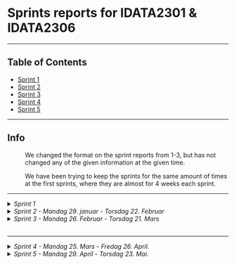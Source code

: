 # Sprints reports for IDATA2301 & IDATA2306

---

## Table of Contents

- [Sprint 1](#sprint-1)
- [Sprint 2](#sprint-2)
- [Sprint 3](#sprint-3)
- [Sprint 4](#sprint-4)
- [Sprint 5](#sprint-5)

---

## Info

<dd>

We changed the format on the sprint reports from 1-3, but has not changed any of the given information at the given time.

We have been trying to keep the sprints for the same amount of times at the first sprints, where they are almost for 4 weeks each sprint. 

</dd>

---

<details>
<summary> <i> Sprint 1 </i></summary>

## Sprint 1

Get familiar with the project. Understand the requirements and learn the technologies that we are using.

We have created wireframes, use-case diagram and database schema. We started working on the front-end with some skeleton code in Next.js, which is the framework we are going to use.

---

</details>

<details>
<summary> <i> Sprint 2 - Mandag 29. januar - Torsdag 22. Februar </i></summary>

## Sprint 2

Sprint details :
Mandag 29. januar - Torsdag 22. Februar
Goals:
wireframe of the pages,
HTML skeleton of the project,
database sketch,
use-case diagram.

Tasks:
Make wireframes for the project : Viljar , Thomas
Basic html skeleton of the project, started with typescript and react website, and used a little html: Viljar
database sketch, basic structure of the database (tables) : Thomas
Use case diagrams : Thomas

Feedback :
Wireframes need to be continued on, was good work from both sides but some things were not finished. Need to chose a color pallette. Make some changed about nav bar and the login pages.
Website was good, still just the basic, but was a good start.
database sketch, got some good feedback about what we could change, and make us understand better how it should look like.
Use case diagram was just a simple start, but needed to make it more complex and use arrows for what the different types of users could do.

    We had different task since we are two person group, but we are working at the school, but we try to help each other and talk about each other task to get each others opinions. This to ensure that we agree on what and how we should do the project.

---

</details>

<details>
<summary> <i> Sprint 3 - Mandag 26. Februar - Torsdag 21. Mars</i></summary>

## Sprint 3

Sprint details :
Mandag 26. Februar - Torsdag 21. Mars
Goals:
Static site with design in place; sketch of responsive site versions

Tasks:
Continued working on the feedback from checkpoint 2.
Worked more on the wireframes to change it after the feedback. : Thomas
Need to make mobile sketches.
Database needed to changed the one to many connections, and change some tables to make it simpler at start. Remove user or customer table : Thomas
Start making the static site, continued from the html sketches and make it more responsive with typescript etc. : Viljar

    Viljar had more controll over the coding part on this checkpoint, while Thomas had more to fix the changes from the feedback on checkpoint 2.

Done :
Database is close to done with how it should look, we scaled it down, and have sketches for an more advanced database if we need it for future.
Wireframes is good, just some small adjustment needed, and correcting the color after colorpallette.

Next step:
Continue working on backend and frontend. Implement the backend so we can retrieve information to the frontend. Finish the backend before working too much on the frontend, just so we could connect they to eachother.

    Just continue to help eachother, and work together. Both is working on the frontned and backend, wokring together on the school, through liveshare(vscode extension). Try to solve the problems on each other computers before analysing eachother work.

---

</details>

<br>

---

<details>
<summary> <i> Sprint 4 - Mandag 25. Mars - Fredag 26. April. </i></summary>

## Sprint 4

Sprint details:
Mandag 25. Mars - Fredag 26. April.

Goals:

    Fetching and visualize vehicles on the frontend.
    Make it more responsive and implement functions.
    Code Quality

Tasks:

    Start fetching vehicles from backend. - Viljar
    Implementing the backend. - Thomas
    Creating REST API - Viljar & Thomas
    Creating Swagger - documentation - Thomas
    Updating the frontend visual. - Viljar & Thomas

Done:

    Created the REST API.
    Sent vehicles from database to the backend localhost, could edit and add new vehicles through localhost:8080/api.
    Fetched vehicles from the database.
    Tested fetch with postman tests. Got the desired output, but had to change the update methode. Just starting to experiment since we saw it was a requirement to deliver in.

    We had problems fetching from database and sending it to the frontend. Not so much problem sending as a json file to the localhost:8080, but more difficult to fetch it on the frontend.
    Tried to implement backend and fetch on fronend on each own branch, and use the one whos working. Troubles showing images.
    Swagger went good, no problems for implementing.

    We both tried making the backend implemention on our own branch ,so we could both understand and learn the backend part
    , even though it would take more time, we thought it was important so both can understand for later use.

Next step:

    Create the admin site, and admin functions.
    Start displaying and make it a more operateable website.
    Creating users and login.
    Continue trying to show images.
    Add favourite

---

</details>

<details>
<summary> <i> Sprint 5 - Mandag 29. April - Torsdag 23. Mai. </i></summary>

## Sprint 5

Sprint details:
Mandag 29. April - Torsdag 23. Mai.

Goals:
Implement the admin page.
Create / Edit a vehicle
Hide Vehicle from admin
Make a login page, and implement login
Start visualize the different vehicles.
Add Filter to search after vehicles.
Showcase images of vehicles
Add items to cart and checkout.
Add Favourites.
Make a order page.
Make it more appealing for the user.
Make it possible to rent for a period of time.

    Check all requirements
        - Sprint
        - Video
        - Documentation

Publish the project to the website.

##### Finalize the project

Tasks:

- Implement the admin page. -Viljar
  make a add vehicle function.
  make a edit vehicle function.
  make a hide vehicle function.
  See the users.
  See the orders and the amount been rented.

- Implement the cart and order. - Viljar & Thomas
  When press rent, it goes to the cart, and from the cart button you can checkout without using a card for school project reasons.

- Implement Favourite. -Viljar

- Signin /signout
  Possible to sign in and create a user. - Viljar
  These also become visiable in the admin table. - Viljar

  Create / Edit a vehicle from admin page. Viljar & Thomas
  Make a login page, and implement login - Viljar
  Display vehicles. Thomas
  Display images. Thomas

  Added footer - Thomas
  Added a search bar with filtering. - Thomas

- Non coding requirements - Thomas
  Look over the sprint - Thomas
  Manuscript for video - Thomas
  Make a videopresentation - Viljar & Thomas

Done:

    We uploaded the frontend to the next/vercel servers, and the backend thorugh the open-stack server given to us by the school.  so we could connect them to eachother. We forwarded the webpage through the domain for the semester rentalroulette.com.
    Here we also had the possibility to have it secured with https.
    To access the api, we changed the settings on our domain to have the api.rentalroulette.com, where we could see the swagger documentation.
    Made some small adjustments to the frontend to vizualise the vehicles better and looks more clean.

    The admin page we made we added so the admin with the admin permissions can see the orders, users without having access to password, and can see the vehicles.
     Here you can delete, edit and hide vehicles.
    The adminpage has a restricted permission only the user with admin priviliges has the possibility to access it.
    The button to the admin page is available when you login as admin, and cannot be accessed through writing /admin in the url bar.

    Problem with adding pictures to the vehicles, not sure if we're going to have it on the backend or frontend, so we delaying that problem, and continue on the website to implement other functions. We figured it out for the localhost, and encounter some new problem when we uploaded it to the servers. Some vehicles got the images, and someone didnt, but in the end we figured it out. 

    We had some problem implementing to add a favorite to the user, but we forgot to add a module to the backend files, and so we got frustrated it didnt work, so we skipped it for some time, and tried again later, and then we got it working. 

    We implemented a extra feature "Try your luck", where you can press a button, that give you a random car you can add to cart, this was because since the name was Rental Roulette, we could add a function that viewer might seem fun. 

    We have tried to assign the right person to each task, but in the end we have sat together while working through the whole project. 

    The website is up and running at rentalroulette.com.



</details>
